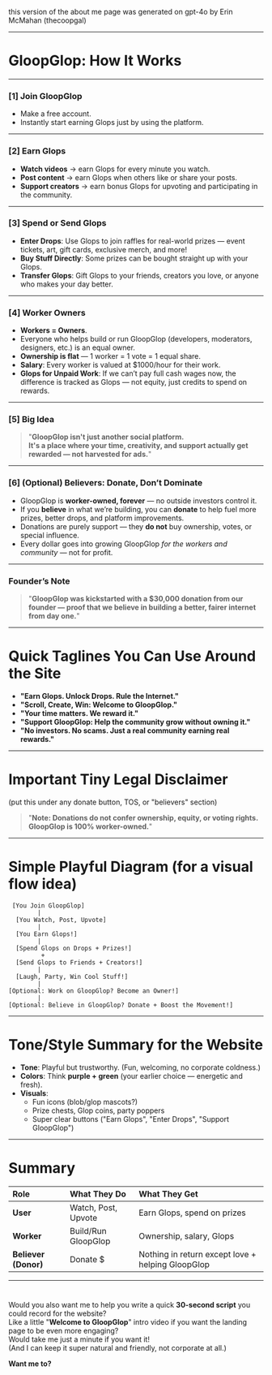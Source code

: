 this version of the about me page was generated on gpt-4o by Erin McMahan (thecoopgal)

---

# **GloopGlop: How It Works**

---

### **[1] Join GloopGlop**  
- Make a free account.  
- Instantly start earning Glops just by using the platform.

---

### **[2] Earn Glops**
- **Watch videos** → earn Glops for every minute you watch.  
- **Post content** → earn Glops when others like or share your posts.  
- **Support creators** → earn bonus Glops for upvoting and participating in the community.

---

### **[3] Spend or Send Glops**
- **Enter Drops**: Use Glops to join raffles for real-world prizes — event tickets, art, gift cards, exclusive merch, and more!
- **Buy Stuff Directly**: Some prizes can be bought straight up with your Glops.
- **Transfer Glops**: Gift Glops to your friends, creators you love, or anyone who makes your day better.

---

### **[4] Worker Owners**
- **Workers = Owners**.  
- Everyone who helps build or run GloopGlop (developers, moderators, designers, etc.) is an equal owner.  
- **Ownership is flat** — 1 worker = 1 vote = 1 equal share.  
- **Salary**: Every worker is valued at $1000/hour for their work.  
- **Glops for Unpaid Work**: If we can’t pay full cash wages now, the difference is tracked as Glops — not equity, just credits to spend on rewards.

---

### **[5] Big Idea**
> "**GloopGlop isn't just another social platform.  
> It's a place where your time, creativity, and support actually get rewarded — not harvested for ads.**"

---

### **[6] (Optional) Believers: Donate, Don’t Dominate**
- GloopGlop is **worker-owned, forever** — no outside investors control it.  
- If you **believe** in what we’re building, you can **donate** to help fuel more prizes, better drops, and platform improvements.
- Donations are purely support — they **do not** buy ownership, votes, or special influence.
- Every dollar goes into growing GloopGlop *for the workers and community* — not for profit.

---

### **Founder’s Note**
> "**GloopGlop was kickstarted with a $30,000 donation from our founder — proof that we believe in building a better, fairer internet from day one.**"

---

# **Quick Taglines You Can Use Around the Site**

- **"Earn Glops. Unlock Drops. Rule the Internet."**
- **"Scroll, Create, Win: Welcome to GloopGlop."**
- **"Your time matters. We reward it."**
- **"Support GloopGlop: Help the community grow without owning it."**
- **"No investors. No scams. Just a real community earning real rewards."**

---

# **Important Tiny Legal Disclaimer**
(put this under any donate button, TOS, or "believers" section)

> "**Note: Donations do not confer ownership, equity, or voting rights. GloopGlop is 100% worker-owned.**"

---

# **Simple Playful Diagram (for a visual flow idea)**

```
 [You Join GloopGlop]  
        |
  [You Watch, Post, Upvote]
        |
  [You Earn Glops!]  
        |
  [Spend Glops on Drops + Prizes!] 
         +
  [Send Glops to Friends + Creators!] 
        |
  [Laugh, Party, Win Cool Stuff!]
        |
[Optional: Work on GloopGlop? Become an Owner!]
        |
[Optional: Believe in GloopGlop? Donate + Boost the Movement!]
```

---

# **Tone/Style Summary for the Website**
- **Tone**: Playful but trustworthy. (Fun, welcoming, no corporate coldness.)
- **Colors**: Think **purple + green** (your earlier choice — energetic and fresh).  
- **Visuals**:  
  - Fun icons (blob/glop mascots?)  
  - Prize chests, Glop coins, party poppers  
  - Super clear buttons ("Earn Glops", "Enter Drops", "Support GloopGlop")

---

# **Summary**

| Role | What They Do | What They Get |
|:---|:---|:---|
| **User** | Watch, Post, Upvote | Earn Glops, spend on prizes |
| **Worker** | Build/Run GloopGlop | Ownership, salary, Glops |
| **Believer (Donor)** | Donate $ | Nothing in return except love + helping GloopGlop |

---

#  
Would you also want me to help you write a quick **30-second script** you could record for the website?  
Like a little "**Welcome to GloopGlop**" intro video if you want the landing page to be even more engaging?  
Would take me just a minute if you want it!  
(And I can keep it super natural and friendly, not corporate at all.)  

**Want me to?**
